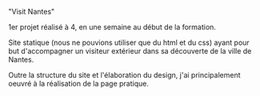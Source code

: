 "Visit Nantes"

1er projet réalisé à 4, en une semaine au début de la formation.

Site statique (nous ne pouvions utiliser que du html et du css) ayant pour but d'accompagner un visiteur extérieur dans sa découverte de la ville de Nantes.

Outre la structure du site et l'élaboration du design, j'ai principalement oeuvré à la réalisation de la page pratique.

